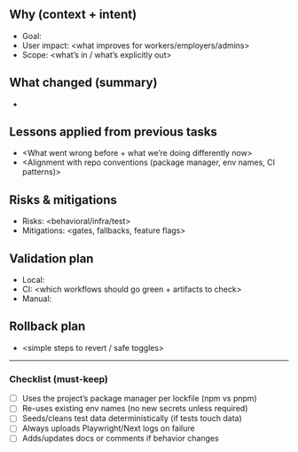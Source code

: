 ## Why (context + intent)
- Goal: <what this change moves us toward in the product milestone>
- User impact: <what improves for workers/employers/admins>
- Scope: <what’s in / what’s explicitly out>

## What changed (summary)
- <bullet list of concrete edits>

## Lessons applied from previous tasks
- <What went wrong before + what we’re doing differently now>
- <Alignment with repo conventions (package manager, env names, CI patterns)>

## Risks & mitigations
- Risks: <behavioral/infra/test>
- Mitigations: <gates, fallbacks, feature flags>

## Validation plan
- Local: <commands run>
- CI: <which workflows should go green + artifacts to check>
- Manual: <quick checklist to smoke the feature>

## Rollback plan
- <simple steps to revert / safe toggles>

---

### Checklist (must-keep)
- [ ] Uses the project’s package manager per lockfile (npm vs pnpm)
- [ ] Re-uses existing env names (no new secrets unless required)
- [ ] Seeds/cleans test data deterministically (if tests touch data)
- [ ] Always uploads Playwright/Next logs on failure
- [ ] Adds/updates docs or comments if behavior changes
